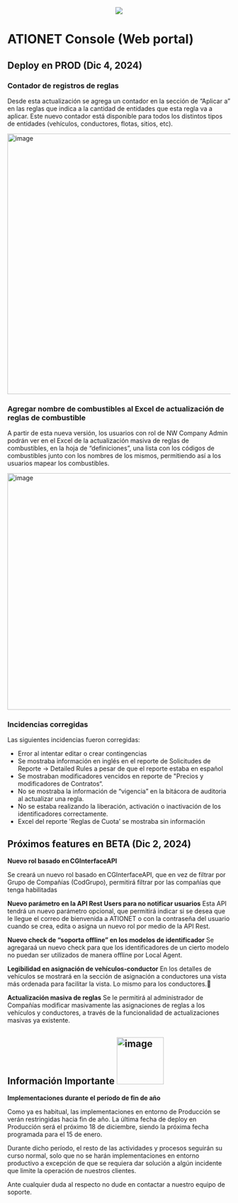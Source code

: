 <p align="center">
  <img src="https://github.com/Ationet/ationetdocs/raw/master/Content/Images/ATIOnetLogo_250x70.png" />
</p>

# ATIONET Console (Web portal)

## Deploy en PROD (Dic 4, 2024)

### Contador de registros de reglas
Desde esta actualización se agrega un contador en la sección de “Aplicar a” en las reglas que indica a la cantidad de entidades que esta regla va a aplicar. 
Este nuevo contador está disponible para todos los distintos tipos de entidades (vehículos, conductores, flotas, sitios, etc).

<img width="587" alt="image" src="https://github.com/user-attachments/assets/fe2fb5fb-724c-43de-88c8-60a2fcf262de">


### Agregar nombre de combustibles al Excel de actualización de reglas de combustible
A partir de esta nueva versión, los usuarios con rol de NW Company Admin podrán ver en el Excel de la actualización masiva de reglas de combustibles, en la hoja de “definiciones”, una lista con los códigos de combustibles junto con los nombres de los mismos, permitiendo así a los usuarios mapear los combustibles.

<img width="533" alt="image" src="https://github.com/user-attachments/assets/891e334e-ed62-4b19-a3ba-487525abce74">


### Incidencias corregidas
Las siguientes incidencias fueron corregidas:
  - Error al intentar editar o crear contingencias
  - Se mostraba información en inglés en el reporte de Solicitudes de Reporte -> Detailed Rules a pesar de que el reporte estaba en español
  - Se mostraban modificadores vencidos en reporte de "Precios y modificadores de Contratos“.
  - No se mostraba la información de “vigencia” en la bitácora de auditoria al actualizar una regla.
  - No se estaba realizando la liberación, activación o inactivación de los identificadores correctamente.
  - Excel del reporte 'Reglas de Cuota’ se mostraba sin información



## Próximos features en BETA (Dic 2, 2024)

**Nuevo rol basado en CGInterfaceAPI**

Se creará un nuevo rol basado en CGInterfaceAPI, que en vez de filtrar por Grupo de Compañías (CodGrupo), permitirá filtrar por las compañías que tenga habilitadas 

**Nuevo parámetro en la API Rest Users para no notificar usuarios**
Esta API tendrá un nuevo parámetro opcional, que permitirá indicar si se desea que le llegue el correo de bienvenida a ATIONET o con la contraseña del usuario cuando se crea, edita o asigna un nuevo rol por medio de la API Rest.

**Nuevo check de “soporta offline” en los modelos de identificador**
Se agregaraá un nuevo check para que los identificadores de un cierto modelo no puedan ser utilizados de manera offline por Local Agent.

**Legibilidad en asignación de vehículos-conductor**
En los detalles de vehículos se mostrará en la sección de asignación a conductores una vista más ordenada para facilitar la vista. Lo mismo para los conductores.

**Actualización masiva de reglas**
Se le permitirá al administrador de Compañías modificar masivamente las asignaciones de reglas a los vehículos y conductores, a través de la funcionalidad de actualizaciones masivas ya existente.


## **Información Importante** <img width="106" alt="image" src="https://github.com/user-attachments/assets/329a93df-743f-4124-8ccd-6059e0c53fa6"> 

**Implementaciones durante el período de fin de año**

Como ya es habitual, las implementaciones en entorno de Producción se verán restringidas hacia fin de año. La última fecha de deploy en Producción será el próximo 18 de diciembre, siendo la próxima fecha programada para el 15 de enero.

Durante dicho período, el resto de las actividades y procesos seguirán su curso normal, solo que no se harán implementaciones en entorno productivo a excepción de que se requiera dar solución a algún incidente que limite la operación de nuestros clientes.

Ante cualquier duda al respecto no dude en contactar a nuestro equipo de soporte.





